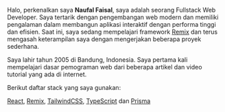 Halo, perkenalkan saya **Naufal Faisal**, saya adalah seorang Fullstack Web Developer. Saya tertarik dengan pengembangan web modern dan memiliki pengalaman dalam membangun aplikasi interaktif dengan performa tinggi dan efisien. Saat ini, saya sedang mempelajari framework [Remix](https://remix.run/) dan terus mengasah keterampilan saya dengan mengerjakan beberapa proyek sederhana.

Saya lahir tahun 2005 di Bandung, Indonesia. Saya pertama kali mempelajari dasar pemograman web dari beberapa artikel dan video tutorial yang ada di internet.

Berikut daftar stack yang saya gunakan:

[React](https://react.dev/), [Remix](https://remix.run/), [TailwindCSS](https://tailwindcss.com/), [TypeScript](https://www.typescriptlang.org/) dan [Prisma](https://www.prisma.io/)
